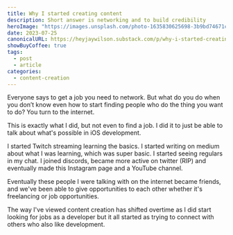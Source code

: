 ```yaml
---
title: Why I started creating content
description: Short answer is networking and to build credibility
heroImage: "https://images.unsplash.com/photo-1635830625698-3b9bd74671ca?crop=entropy&cs=tinysrgb&fit=max&fm=jpg&ixid=M3wzMDAzMzh8MHwxfHNlYXJjaHwxOHx8Y29udGVudCUyMGNyZWF0b3J8ZW58MHx8fHwxNjkwMjg4OTY5fDA&ixlib=rb-4.0.3&q=80&w=1080"
date: 2023-07-25
canonicalURL: https://heyjaywilson.substack.com/p/why-i-started-creating-content
showBuyCoffee: true
tags:
  - post
  - article
categories:
  - content-creation
---
```


Everyone says to get a job you need to network. But what do you do when you don’t know even how to start finding people who do the thing you want to do? You turn to the internet.

This is exactly what I did, but not even to find a job. I did it to just be able to talk about what's possible in iOS development.

I started Twitch streaming learning the basics. I started writing on medium about what I was learning, which was super basic. I started seeing regulars in my chat. I joined discords, became more active on twitter (RIP) and eventually made this Instagram page and a YouTube channel.

Eventually these people I were talking with on the internet became friends, and we've been able to give opportunities to each other whether it's freelancing or job opportunities.

The way I've viewed content creation has shifted overtime as I did start looking for jobs as a developer but it all started as trying to connect with others who also like development.
